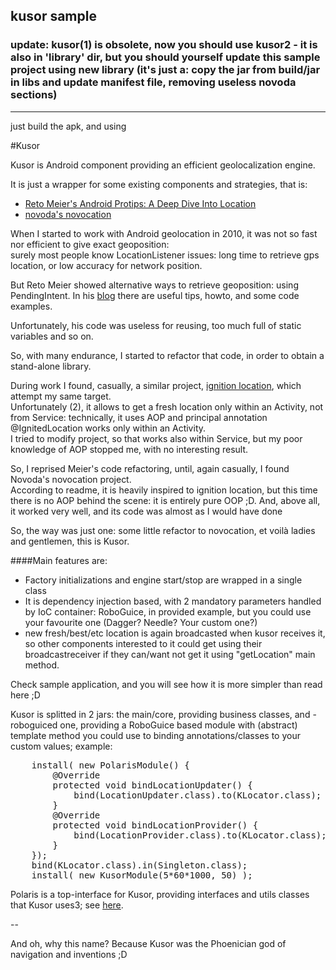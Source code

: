 ## kusor sample

### update: kusor(1) is obsolete, now you should use kusor2 - it is also in 'library' dir, but you should yourself update this sample project using new library (it's just a: copy the jar from build/jar in libs and update manifest file, removing useless novoda sections)

-----

just build the apk, and using

#Kusor

Kusor is Android component providing an efficient geolocalization engine.  

It is just a wrapper for some existing components and strategies, that is:

  -  [Reto Meier's Android Protips: A Deep Dive Into Location](https://code.google.com/p/android-protips-location/)
  -  [novoda's novocation](https://github.com/novoda/Novocation)
  
When I started to work with Android geolocation in 2010, it was not so fast nor efficient to give exact geoposition:  
surely most people know LocationListener issues: long time to retrieve gps location, or low accuracy for network position.  

  
But Reto Meier showed alternative ways to retrieve geoposition: using PendingIntent.
In his [blog](http://android-developers.blogspot.it/2011/06/deep-dive-into-location.html) there are useful tips, howto, and some code examples.  

Unfortunately, his code was useless for reusing, too much full of static variables and so on.  

So, with many endurance, I started to refactor that code, in order to obtain a stand-alone library.  

During work I found, casually, a similar project, [ignition location](https://github.com/mttkay/ignition/tree/master/ignition-location), which attempt my same target.  
Unfortunately (2), it allows to get a fresh location only within an Activity, not from Service: technically, it uses AOP and principal annotation @IgnitedLocation works only within an Activity.  
I tried to modify project, so that works also within Service, but my poor knowledge of AOP stopped me, with no interesting result.  

So, I reprised Meier's code refactoring, until, again casually, I found Novoda's novocation project.  
According to readme, it is heavily inspired to ignition location, but this time there is no AOP behind the scene: it is entirely pure OOP ;D. And, above all, it worked very well, and its code was almost as I would have done


So, the way was just one: some little refactor to novocation, et voilà ladies and gentlemen, this is Kusor.

####Main features are:
- Factory initializations and engine start/stop are wrapped in a single class
- It is dependency injection based, with 2 mandatory parameters handled by IoC container: RoboGuice, in provided example, but you could use your favourite one (Dagger? Needle? Your custom one?)
- new fresh/best/etc location is again broadcasted when kusor receives it, so other components interested to it could get using their broadcastreceiver if they can/want not get it using "getLocation" main method.

Check sample application, and you will see how it is more simpler than read here ;D  
  
Kusor is splitted in 2 jars: the main/core, providing business classes, and -roboguiced one, providing a RoboGuice based module with (abstract) template method you could use to binding annotations/classes to your custom values; example:
<pre>
	install( new PolarisModule() {
		@Override
		protected void bindLocationUpdater() {
			bind(LocationUpdater.class).to(KLocator.class);
		}
		@Override
		protected void bindLocationProvider() {
			bind(LocationProvider.class).to(KLocator.class);
		}
	});
	bind(KLocator.class).in(Singleton.class);
	install( new KusorModule(5*60*1000, 50) );
</pre>
Polaris is a top-interface for Kusor, providing interfaces and utils classes that Kusor uses3; see [here](https://github.com/k0smik0/Polaris).  

--

And oh, why this name? Because Kusor was the Phoenician god of navigation and inventions ;D
